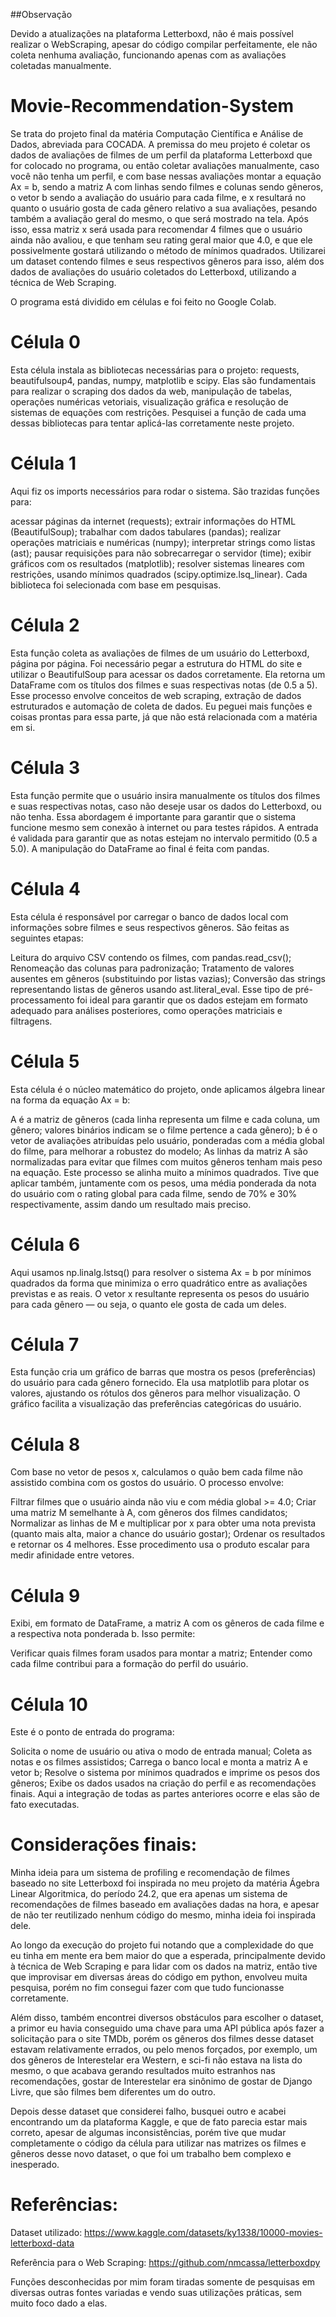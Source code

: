 ##Observação

Devido a atualizações na plataforma Letterboxd, não é mais possível realizar o WebScraping, apesar do código compilar perfeitamente, ele não coleta nenhuma avaliação, funcionando apenas com as avaliações coletadas manualmente.

# Movie-Recommendation-System

  Se trata do projeto final da matéria Computação Científica e Análise de Dados, abreviada para COCADA.
  A premissa do meu projeto é coletar os dados de avaliações de filmes de um perfil da plataforma Letterboxd que for colocado no programa, 
  ou então coletar avaliações manualmente, caso você não tenha um perfil, e com base nessas avaliações montar a equação Ax = b, 
  sendo a matriz A com linhas sendo filmes e colunas sendo gêneros, o vetor b sendo a avaliação do usuário para cada filme, 
  e x resultará no quanto o usuário gosta de cada gênero relativo a sua avaliações, pesando também a avaliação geral do mesmo, o que será mostrado na tela. 
  Após isso, essa matriz x será usada para recomendar 4 filmes que o usuário ainda não avaliou, e que tenham seu rating geral maior que 4.0, 
  e que ele possivelmente gostará utilizando o método de mínimos quadrados. Utilizarei um dataset contendo filmes e seus respectivos gêneros para isso, 
  além dos dados de avaliações do usuário coletados do Letterboxd, utilizando a técnica de Web Scraping.

  O programa está dividido em células e foi feito no Google Colab.

# Célula 0
Esta célula instala as bibliotecas necessárias para o projeto: requests, beautifulsoup4, pandas, numpy, matplotlib e scipy. Elas são fundamentais para realizar o scraping dos dados da web, manipulação de tabelas, operações numéricas vetoriais, visualização gráfica e resolução de sistemas de equações com restrições. Pesquisei a função de cada uma dessas bibliotecas para tentar aplicá-las corretamente neste projeto.

# Célula 1
Aqui fiz os imports necessários para rodar o sistema. São trazidas funções para:

acessar páginas da internet (requests);
extrair informações do HTML (BeautifulSoup);
trabalhar com dados tabulares (pandas);
realizar operações matriciais e numéricas (numpy);
interpretar strings como listas (ast);
pausar requisições para não sobrecarregar o servidor (time);
exibir gráficos com os resultados (matplotlib);
resolver sistemas lineares com restrições, usando mínimos quadrados (scipy.optimize.lsq_linear).
Cada biblioteca foi selecionada com base em pesquisas.

# Célula 2
Esta função coleta as avaliações de filmes de um usuário do Letterboxd, página por página. Foi necessário pegar a estrutura do HTML do site e utilizar o BeautifulSoup para acessar os dados corretamente. Ela retorna um DataFrame com os títulos dos filmes e suas respectivas notas (de 0.5 a 5). Esse processo envolve conceitos de web scraping, extração de dados estruturados e automação de coleta de dados. Eu peguei mais funções e coisas prontas para essa parte, já que não está relacionada com a matéria em si.

# Célula 3
Esta função permite que o usuário insira manualmente os títulos dos filmes e suas respectivas notas, caso não deseje usar os dados do Letterboxd, ou não tenha. Essa abordagem é importante para garantir que o sistema funcione mesmo sem conexão à internet ou para testes rápidos. A entrada é validada para garantir que as notas estejam no intervalo permitido (0.5 a 5.0). A manipulação do DataFrame ao final é feita com pandas.

# Célula 4
Esta célula é responsável por carregar o banco de dados local com informações sobre filmes e seus respectivos gêneros. São feitas as seguintes etapas:

Leitura do arquivo CSV contendo os filmes, com pandas.read_csv();
Renomeação das colunas para padronização;
Tratamento de valores ausentes em gêneros (substituindo por listas vazias);
Conversão das strings representando listas de gêneros usando ast.literal_eval.
Esse tipo de pré-processamento foi ideal para garantir que os dados estejam em formato adequado para análises posteriores, como operações matriciais e filtragens.

# Célula 5
Esta célula é o núcleo matemático do projeto, onde aplicamos álgebra linear na forma da equação Ax = b:

A é a matriz de gêneros (cada linha representa um filme e cada coluna, um gênero; valores binários indicam se o filme pertence a cada gênero);
b é o vetor de avaliações atribuídas pelo usuário, ponderadas com a média global do filme, para melhorar a robustez do modelo;
As linhas da matriz A são normalizadas para evitar que filmes com muitos gêneros tenham mais peso na equação.
Este processo se alinha muito a mínimos quadrados. Tive que aplicar também, juntamente com os pesos, uma média ponderada da nota do usuário com o rating global para cada filme, sendo de 70% e 30% respectivamente, assim dando um resultado mais preciso.

# Célula 6
Aqui usamos np.linalg.lstsq() para resolver o sistema Ax = b por mínimos quadrados da forma que minimiza o erro quadrático entre as avaliações previstas e as reais. O vetor x resultante representa os pesos do usuário para cada gênero — ou seja, o quanto ele gosta de cada um deles.

# Célula 7
Esta função cria um gráfico de barras que mostra os pesos (preferências) do usuário para cada gênero fornecido. Ela usa matplotlib para plotar os valores, ajustando os rótulos dos gêneros para melhor visualização. O gráfico facilita a visualização das preferências categóricas do usuário.

# Célula 8
Com base no vetor de pesos x, calculamos o quão bem cada filme não assistido combina com os gostos do usuário. O processo envolve:

Filtrar filmes que o usuário ainda não viu e com média global >= 4.0;
Criar uma matriz M semelhante à A, com gêneros dos filmes candidatos;
Normalizar as linhas de M e multiplicar por x para obter uma nota prevista (quanto mais alta, maior a chance do usuário gostar);
Ordenar os resultados e retornar os 4 melhores.
Esse procedimento usa o produto escalar para medir afinidade entre vetores.

# Célula 9
Exibi, em formato de DataFrame, a matriz A com os gêneros de cada filme e a respectiva nota ponderada b. Isso permite:

Verificar quais filmes foram usados para montar a matriz;
Entender como cada filme contribui para a formação do perfil do usuário.

# Célula 10
Este é o ponto de entrada do programa:

Solicita o nome de usuário ou ativa o modo de entrada manual;
Coleta as notas e os filmes assistidos;
Carrega o banco local e monta a matriz A e vetor b;
Resolve o sistema por mínimos quadrados e imprime os pesos dos gêneros;
Exibe os dados usados na criação do perfil e as recomendações finais.
Aqui a integração de todas as partes anteriores ocorre e elas são de fato executadas.

# Considerações finais:
Minha ideia para um sistema de profiling e recomendação de filmes baseado no site Letterboxd foi inspirada no meu projeto da matéria Ágebra Linear Algoritmica, do período 24.2, que era apenas um sistema de recomendações de filmes baseado em avaliações dadas na hora, e apesar de não ter reutilizado nenhum código do mesmo, minha ideia foi inspirada dele.

Ao longo da execução do projeto fui notando que a complexidade do que eu tinha em mente era bem maior do que a esperada, principalmente devido à técnica de Web Scraping e para lidar com os dados na matriz, então tive que improvisar em diversas áreas do código em python, envolveu muita pesquisa, porém no fim consegui fazer com que tudo funcionasse corretamente.

Além disso, também encontrei diversos obstáculos para escolher o dataset, a primor eu havia conseguido uma chave para uma API pública após fazer a solicitação para o site TMDb, porém os gêneros dos filmes desse dataset estavam relativamente errados, ou pelo menos forçados, por exemplo, um dos gêneros de Interestelar era Western, e sci-fi não estava na lista do mesmo, o que acabava gerando resultados muito estranhos nas recomendações, gostar de Interestelar era sinônimo de gostar de Django Livre, que são filmes bem diferentes um do outro.

Depois desse dataset que considerei falho, busquei outro e acabei encontrando um da plataforma Kaggle, e que de fato parecia estar mais correto, apesar de algumas inconsistências, porém tive que mudar completamente o código da célula para utilizar nas matrizes os filmes e gêneros desse novo dataset, o que foi um trabalho bem complexo e inesperado.

# Referências:
Dataset utilizado: https://www.kaggle.com/datasets/ky1338/10000-movies-letterboxd-data

Referência para o Web Scraping: https://github.com/nmcassa/letterboxdpy

Funções desconhecidas por mim foram tiradas somente de pesquisas em diversas outras fontes variadas e vendo suas utilizações práticas, sem muito foco dado a elas.
